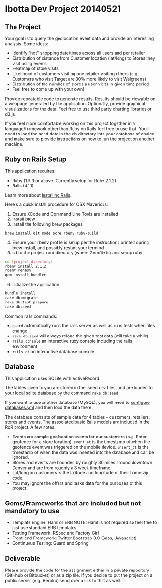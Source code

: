 Ibotta Dev Project 20140521
=========


The Project
---
Your goal is to query the geolocation event data and provide an interesting analysis. Some ideas:
* Identify "hot" shopping date/times across all users and per retailer
* Distribution of distance from Customer location (lat/long) to Stores they visit using events
* Heatmap of store visits
* Likelihood of customers visiting one retailer visiting others (e.g. Customers who visit Target are 30% more likely to visit Walgreens)
* Distribution of the number of stores a user visits in given time period
* Feel free to come up with your own!

Provide repeatable code to generate results. Results should be viewable on a webpage generated by the application. Optionally, provide graphical visualizations for the data. Feel free to use third party charting libraries or d3.js. 

If you feel more comfortable working on this project together in a language/framework other than Ruby on Rails feel free to use that. You'll need to load the seed data in the db directory into your database of choice and make sure to provide instructions on how to run the project on another machine.


Ruby on Rails Setup
---

This application requires:

* Ruby (1.9.3 or above. Currently setup for Ruby 2.1.2)
* Rails (4.1.1)

Learn more about [Installing Rails](http://railsapps.github.io/installing-rails.html).

Here's a quick install procedure for OSX Mavericks:

1. Ensure XCode and Command Line Tools are installed
2. Install [brew](http://brew.sh/)
3. Install the following brew packages

  ```sh
  brew install git node pcre rbenv ruby-build
  ```
  
4. Ensure your rbenv profile is setup per the instructions printed during brew install, and possibly restart your terminal
5. cd to the project root directory (where Gemfile is) and setup ruby

  ```sh
  cd [project_directory]
  rbenv install 2.1.2
  rbenv rehash
  gem install bundler
  ```
  
6. initialize the application

  ```sh
  bundle install
  rake db:migrate
  rake db:test:prepare
  rake db:seed
  ```

Common rails commands:
* ```guard``` automatically runs the rails server as well as runs tests when files change
* ```rake db:seed``` will always reload the given test data (will take a while)
* ```rails console``` an interactive ruby console including the rails environment
* ```rails db``` an interactive database console


Database
---

This application uses SQLite with ActiveRecord.

The tables given to you are stored in the .seed.csv files, and are loaded to your local sqlite database by the command ```rake db:seed```

If you want to use another database (MySQL), you will need to [configure databases.yml](http://edgeguides.rubyonrails.org/configuring.html#configuring-a-database) and then load the data there.

The database consists of sample data for 4 tables - customers, retailers, stores and events. The associated basic Rails models are included in the RoR project. A few notes:
* Events are sample geolocation events for our customers (e.g. Enter geofence for a store location). ```event_at``` is the timestamp of when the geofence event was triggered on the mobile device. ```insert_dt``` is the timestamp of when the data was inserted into the database and can be ignored.
* Stores and events are bounded by roughly 30 miles around downtown Denver and are from roughly a 3 week timeframe. 
* Lat/long on customers is the latitude and longitude of their home zip code.
* You may ignore the offers and tasks data for the purposes of this project.


Gems/Frameworks that are included but not mandatory to use
---
* Template Engine: Haml or ERB NOTE: Haml is not required so feel free to just use standard ERB templates.
* Testing Framework: RSpec and Factory Girl
* Front-end Framework: Twitter Bootstrap 3.0 (Sass, Javascript)
* Continuous Testing: Guard and Spring

Deliverable
---
Please provide the code for the assignment either in a private repository (GitHhub or Bitbucket) or as a zip file. If you decide to put the project on a public server (e.g. Heroku) send over a link to that as well.
